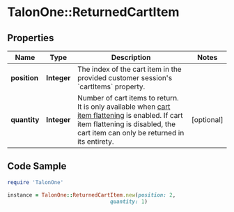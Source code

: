 # TalonOne::ReturnedCartItem

## Properties

Name | Type | Description | Notes
------------ | ------------- | ------------- | -------------
**position** | **Integer** | The index of the cart item in the provided customer session&#39;s &#x60;cartItems&#x60; property. | 
**quantity** | **Integer** | Number of cart items to return. It is only available when [cart item flattening](https://docs.talon.one/docs/product/campaigns/campaign-evaluation#flattening) is enabled. If cart item flattening is disabled, the cart item can only be returned in its entirety.  | [optional] 

## Code Sample

```ruby
require 'TalonOne'

instance = TalonOne::ReturnedCartItem.new(position: 2,
                                 quantity: 1)
```


